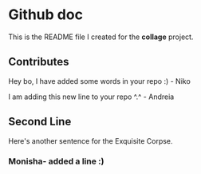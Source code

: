 # Github doc
This is the README file I created for the **collage** project.
## Contributes

Hey bo, I have added some words in your repo :) - Niko


I am adding this new line to your repo ^.^ - Andreia

<!-- This is a comment to showcase things that don't appear visually -->
## Second Line
Here's another sentence for the Exquisite Corpse. 

### Monisha- added a line :)
